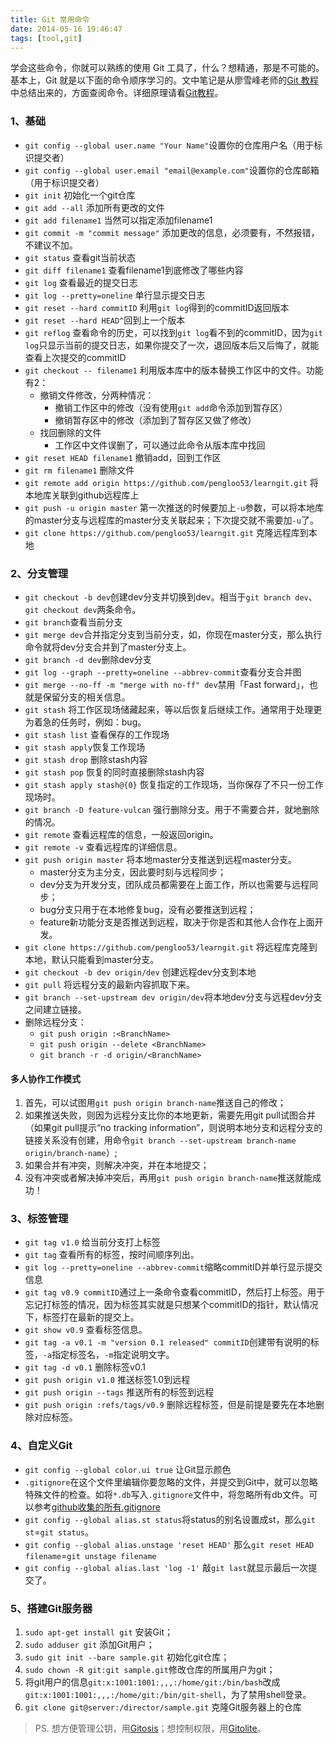 ```yaml
---
title: Git 常用命令
date: 2014-05-16 19:46:47
tags: [tool,git]  
---
```


学会这些命令，你就可以熟练的使用 Git 工具了，什么？想精通，那是不可能的。
基本上，Git 就是以下面的命令顺序学习的。文中笔记是从廖雪峰老师的[Git 教程](http://www.liaoxuefeng.com/wiki/0013739516305929606dd18361248578c67b8067c8c017b000)中总结出来的，方面查阅命令。详细原理请看[Git教程](http://www.liaoxuefeng.com/wiki/0013739516305929606dd18361248578c67b8067c8c017b000)。

### 1、基础
- `git config --global user.name "Your Name"`设置你的仓库用户名（用于标识提交者）
- `git config --global user.email "email@example.com"`设置你的仓库邮箱（用于标识提交者）
- `git init`  初始化一个git仓库
- `git add --all`  添加所有更改的文件
- `git add filename1` 当然可以指定添加filename1
- `git commit -m "commit message"` 添加更改的信息，必须要有，不然报错，不建议不加。
- `git status` 查看git当前状态
- `git diff filename1` 查看filename1到底修改了哪些内容
- `git log` 查看最近的提交日志
- `git log --pretty=oneline` 单行显示提交日志
-  `git reset --hard commitID` 利用`git log`得到的commitID返回版本
-  `git reset --hard HEAD^`回到上一个版本
-  `git reflog` 查看命令的历史，可以找到`git log`看不到的commitID，因为`git log`只显示当前的提交日志，如果你提交了一次，退回版本后又后悔了，就能查看上次提交的commitID
-  `git checkout -- filename1` 利用版本库中的版本替换工作区中的文件。功能有2：
	-  撤销文件修改，分两种情况：
		- 撤销工作区中的修改（没有使用`git add`命令添加到暂存区）
		- 撤销暂存区中的修改（添加到了暂存区又做了修改）
	- 找回删除的文件
		- 工作区中文件误删了，可以通过此命令从版本库中找回
- `git reset HEAD filename1` 撤销add，回到工作区
-  `git rm filename1` 删除文件
-  `git remote add origin https://github.com/pengloo53/learngit.git` 将本地库关联到github远程库上
- `git push -u origin master` 第一次推送的时候要加上`-u`参数，可以将本地库的master分支与远程库的master分支关联起来；下次提交就不需要加`-u`了。
- `git clone https://github.com/pengloo53/learngit.git` 克隆远程库到本地

### 2、分支管理
- `git checkout -b dev`创建dev分支并切换到dev。相当于`git branch dev`、`git checkout dev`两条命令。
- `git branch`查看当前分支
- `git merge dev`合并指定分支到当前分支，如，你现在master分支，那么执行命令就将dev分支合并到了master分支上。
- `git branch -d dev`删除dev分支
- `git log --graph --pretty=oneline --abbrev-commit`查看分支合并图
- `git merge --no-ff -m "merge with no-ff" dev`禁用「Fast forward」，也就是保留分支的相关信息。
- `git stash` 将工作区现场储藏起来，等以后恢复后继续工作。通常用于处理更为着急的任务时，例如：bug。
- `git stash list` 查看保存的工作现场
- `git stash apply`恢复工作现场
- `git stash drop` 删除stash内容
- `git stash pop` 恢复的同时直接删除stash内容
- `git stash apply stash@{0}` 恢复指定的工作现场，当你保存了不只一份工作现场时。
- `git branch -D feature-vulcan` 强行删除分支。用于不需要合并，就地删除的情况。
- `git remote` 查看远程库的信息，一般返回origin。
- `git remote -v` 查看远程库的详细信息。
- `git push origin master` 将本地master分支推送到远程master分支。
	- master分支为主分支，因此要时刻与远程同步；
	- dev分支为开发分支，团队成员都需要在上面工作，所以也需要与远程同步；
	- bug分支只用于在本地修复bug，没有必要推送到远程；
	- feature新功能分支是否推送到远程，取决于你是否和其他人合作在上面开发。
- `git clone https://github.com/pengloo53/learngit.git` 将远程库克隆到本地，默认只能看到master分支。
- `git checkout -b dev origin/dev` 创建远程dev分支到本地
- `git pull` 将远程分支的最新内容抓取下来。
- `git branch --set-upstream dev origin/dev`将本地dev分支与远程dev分支之间建立链接。  
- 删除远程分支：
    - `git push origin :<BranchName>`
    - `git push origin --delete <BranchName>`
    - `git branch -r -d origin/<BranchName>`

#### 多人协作工作模式
1. 首先，可以试图用`git push origin branch-name`推送自己的修改；  
2. 如果推送失败，则因为远程分支比你的本地更新，需要先用git pull试图合并（如果git pull提示“no tracking information”，则说明本地分支和远程分支的链接关系没有创建，用命令`git branch --set-upstream branch-name origin/branch-name`）;  
3. 如果合并有冲突，则解决冲突，并在本地提交；  
4. 没有冲突或者解决掉冲突后，再用`git push origin branch-name`推送就能成功！

### 3、标签管理
- `git tag v1.0` 给当前分支打上标签
-  `git tag` 查看所有的标签，按时间顺序列出。
-  `git log --pretty=oneline --abbrev-commit`缩略commitID并单行显示提交信息
-  `git tag v0.9 commitID`通过上一条命令查看commitID，然后打上标签。用于忘记打标签的情况，因为标签其实就是只想某个commitID的指针，默认情况下，标签打在最新的提交上。
-  `git show v0.9` 查看标签信息。
-  `git tag -a v0.1 -m "version 0.1 released" commitID`创建带有说明的标签，`-a`指定标签名，`-m`指定说明文字。
-  `git tag -d v0.1` 删除标签v0.1
-  `git push origin v1.0` 推送标签1.0到远程
-  `git push origin --tags` 推送所有的标签到远程
-  `git push origin :refs/tags/v0.9` 删除远程标签，但是前提是要先在本地删除对应标签。

### 4、自定义Git
- `git config --global color.ui true` 让Git显示颜色
- `.gitignore`在这个文件里编辑你要忽略的文件，并提交到Git中，就可以忽略特殊文件的检查。如将`*.db`写入`.gitignore`文件中，将忽略所有db文件。可以参考[github收集的所有.gitignore](https://github.com/github/gitignore)
- `git config --global alias.st status`将status的别名设置成st，那么`git st`=`git status`。
- `git config --global alias.unstage 'reset HEAD'` 那么`git reset HEAD filename`=`git unstage filename`
- `git config --global alias.last 'log -1'` 敲`git last`就显示最后一次提交了。

### 5、搭建Git服务器
1. `sudo apt-get install git` 安装Git；  
2. `sudo adduser git` 添加Git用户；
3. `sudo git init --bare sample.git` 初始化git仓库；
4. `sudo chown -R git:git sample.git`修改仓库的所属用户为git；
5. 将git用户的信息`git:x:1001:1001:,,,:/home/git:/bin/bash`改成`git:x:1001:1001:,,,:/home/git:/bin/git-shell`，为了禁用shell登录。
6. `git clone git@server:/director/sample.git` 克隆Git服务器上的仓库

> PS. 想方便管理公钥，用[Gitosis](https://github.com/res0nat0r/gitosis)；想控制权限，用[Gitolite](https://github.com/sitaramc/gitolite)。